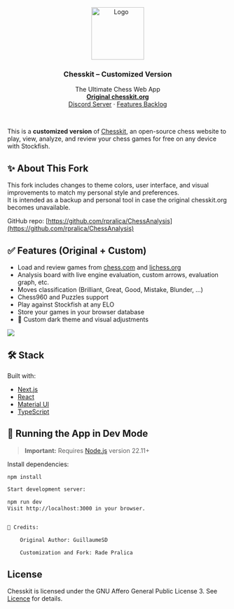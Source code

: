 <div align="center">
  <a href="https://github.com/GuillaumeSD/Chesskit">
    <img width="120" height="120" src="favicon.png" alt="Logo">
  </a>

<h3 align="center">Chesskit – Customized Version</h3>
  <p align="center">
    The Ultimate Chess Web App
    <br />
    <a href="https://chesskit.org/" target="_blank" rel="noopener noreferrer"><strong>Original chesskit.org</strong></a>
    <br />
    <a href="https://discord.com/invite/Yr99abAcUr" target="_blank" rel="noopener noreferrer">Discord Server</a>
    ·
    <a href="https://chesskit.notion.site/4cf7823836724432b71aa8932ba7d5bb" target="_blank" rel="noopener noreferrer">Features Backlog</a>
  </p>
</div>
<br />

This is a **customized version** of [Chesskit](https://github.com/GuillaumeSD/Chesskit), an open-source chess website to play, view, analyze, and review your chess games for free on any device with Stockfish.

## ✨ About This Fork

This fork includes changes to theme colors, user interface, and visual improvements to match my personal style and preferences.  
It is intended as a backup and personal tool in case the original chesskit.org becomes unavailable.

GitHub repo: [https://github.com/rpralica/ChessAnalysis](https://github.com/rpralica/ChessAnalysis)

## ✅ Features (Original + Custom)

- Load and review games from [chess.com](https://chess.com) and [lichess.org](https://lichess.org)
- Analysis board with live engine evaluation, custom arrows, evaluation graph, etc.
- Moves classification (Brilliant, Great, Good, Mistake, Blunder, ...)
- Chess960 and Puzzles support
- Play against Stockfish at any ELO
- Store your games in your browser database
- 🎨 Custom dark theme and visual adjustments

<img src="https://github.com/GuillaumeSD/Chesskit/blob/main/assets/showcase.png" />

## 🛠️ Stack

Built with:
- [Next.js](https://nextjs.org/docs)
- [React](https://react.dev/learn/describing-the-ui)
- [Material UI](https://mui.com/material-ui/getting-started/overview/)
- [TypeScript](https://www.typescriptlang.org/docs/handbook/typescript-from-scratch.html)

## 🚀 Running the App in Dev Mode

> **Important:** Requires [Node.js](https://nodejs.org) version 22.11+

Install dependencies:

```bash
npm install

Start development server:

npm run dev
Visit http://localhost:3000 in your browser.


🤝 Credits:

    Original Author: GuillaumeSD

    Customization and Fork: Rade Pralica

```

## License

Chesskit is licensed under the GNU Affero General Public License 3. See [Licence](LICENCE) for
details.

